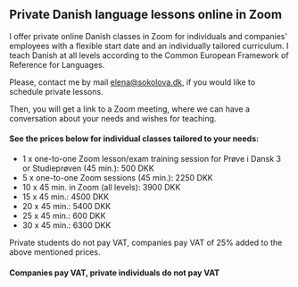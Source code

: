 
## Private Danish language lessons online in Zoom

I offer private online Danish classes in Zoom for individuals and companies' employees with a flexible start date and an individually tailored curriculum. I teach Danish at all levels according to the Common European Framework of Reference for Languages. 

Please, contact me by mail [elena@sokolova.dk](mailto:elena@sokolova.dk), if you would like to schedule private lessons.

Then, you will get a link to a Zoom meeting, where we can have a conversation about your needs and wishes for teaching. 

#### See the prices below for individual classes tailored to your needs:

* 1 x one-to-one Zoom lesson/exam training session for Prøve i Dansk 3 or Studieprøven (45 min.): 500 DKK
* 5 x one-to-one Zoom sessions (45 min.): 2250 DKK
* 10 x 45 min. in Zoom (all levels): 3900 DKK 
* 15 x 45 min.: 4500 DKK
* 20 x 45 min.: 5400 DKK
* 25 x 45 min.: 600 DKK
* 30 x 45 min.: 6300 DKK

Private students do not pay VAT, companies pay VAT of 25% added to the above mentioned prices.

#### Companies pay VAT, private individuals do not pay VAT

